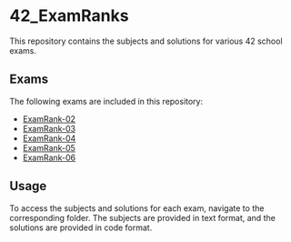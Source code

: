 # 42_ExamRanks

This repository contains the subjects and solutions for various 42 school exams.

## Exams

The following exams are included in this repository:

  - [ExamRank-02](https://github.com/users/zelhajou/projects/13)
  - [ExamRank-03](./ExamRank-03/)
  - [ExamRank-04](./ExamRank-04/)
  - [ExamRank-05](./ExamRank-05/)
  - [ExamRank-06](./ExamRank-06/)

## Usage

To access the subjects and solutions for each exam, navigate to the corresponding folder. The subjects are provided in text format, and the solutions are provided in code format.
